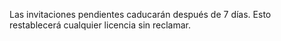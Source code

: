 Las invitaciones pendientes caducarán después de 7 días. Esto restablecerá cualquier licencia sin reclamar.
